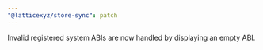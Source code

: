 ```yaml
---
"@latticexyz/store-sync": patch
---
```


Invalid registered system ABIs are now handled by displaying an empty ABI.
